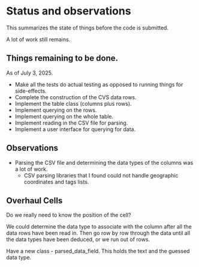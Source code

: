 # Status and observations

This summarizes the state of things before the code is submitted.

A lot of work still remains.

## Things remaining to be done.

As of July 3, 2025.

* Make all the tests do actual testing as opposed to running things for side-effects.
* Complete the construction of the CVS data rows.
* Implement the table class (columns plus rows).
* Implement querying on the rows.
* Implement querying on the whole table.
* Implement reading in the CSV file for parsing.
* Implement a user interface for querying for data.

## Observations

* Parsing the CSV file and determining the data types of the columns was a lot of work.
  * CSV parsing libraries that I found could not handle geographic coordinates and tags lists.


## Overhaul Cells

Do we really need to know the position of the cell?

We could determine the data type to associate with the column after all the data rows
have been read in. Then go row by row through the data until all the data types have been
deduced, or we run out of rows.

Have a new class - parsed_data_field. This holds the text and the guessed data type.
